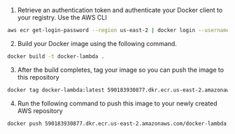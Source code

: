 1. Retrieve an authentication token and authenticate your Docker client to your registry.
Use the AWS CLI
```bash
aws ecr get-login-password --region us-east-2 | docker login --username AWS --password-stdin 590183930877.dkr.ecr.us-east-2.amazonaws.com
```

2. Build your Docker image using the following command.
```bash
docker build -t docker-lambda .
````

3. After the build completes, tag your image so you can push the image to this repository
```bash
docker tag docker-lambda:latest 590183930877.dkr.ecr.us-east-2.amazonaws.com/docker-lambda:latest
```
4. Run the following command to push this image to your newly created AWS repository
```bash
docker push 590183930877.dkr.ecr.us-east-2.amazonaws.com/docker-lambda:latest
```